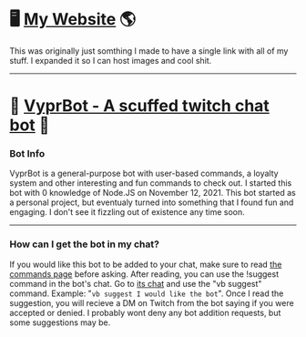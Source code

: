 # 🖥️ [My Website](https://darkvypr.com) 🌎

This was originally just somthing I made to have a single link with all of my stuff. I expanded it so I can host images and cool shit.

---

# 🤖 [VyprBot - A scuffed twitch chat bot](https://bot.darkvypr.com) 🤖


### Bot Info

VyprBot is a general-purpose bot with user-based commands, a loyalty system and other interesting and fun commands to check out. I started this bot with 0 knowledge of Node.JS on November 12, 2021. This bot started as a personal project, but eventualy turned into something that I found fun and engaging. I don't see it fizzling out of existence any time soon.

---

### How can I get the bot in my chat?

If you would like this bot to be added to your chat, make sure to read [the commands page](https://bot.darkvypr.com/commands) before asking. After reading, you can use the !suggest command in the bot's chat. Go to [its chat](https://twitch.tv/vyprbot) and use the "vb suggest" command. Example: "`vb suggest I would like the bot`". Once I read the suggestion, you will recieve a DM on Twitch from the bot saying if you were accepted or denied. I probably wont deny any bot addition requests, but some suggestions may be.
